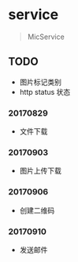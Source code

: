 # service
> MicService

## TODO
- 图片标记类别
- http status 状态


### 20170829
- 文件下载

### 20170903
- 图片上传下载

### 20170906
- 创建二维码

### 20170910
- 发送邮件
